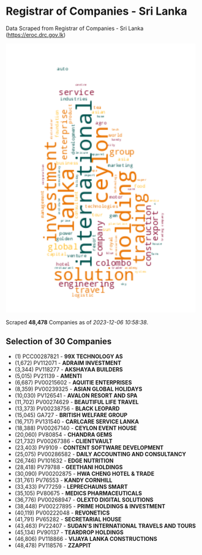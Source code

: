 # Registrar of Companies - Sri Lanka

Data Scraped from Registrar of Companies - Sri Lanka (https://eroc.drc.gov.lk)

![word-cloud](data/word_cloud.png)

Scraped **48,478** Companies as of *2023-12-06 10:58:38*.


## Selection of 30 Companies

* (1) PCC00287821 - **99X TECHNOLOGY AS**
* (1,672) PV112071 - **ADRAIM INVESTMENT**
* (3,344) PV118277 - **AKSHAYAA BUILDERS**
* (5,015) PV21139 - **AMENTI**
* (6,687) PV00215602 - **AQUITIE ENTERPRISES**
* (8,359) PV00239325 - **ASIAN GLOBAL HOLIDAYS**
* (10,030) PV126541 - **AVALON RESORT AND SPA**
* (11,702) PV00274629 - **BEAUTIFUL LIFE TRAVEL**
* (13,373) PV00238756 - **BLACK LEOPARD**
* (15,045) GA727 - **BRITISH WELFARE GROUP**
* (16,717) PV131540 - **CARLCARE SERVICE LANKA**
* (18,388) PV00267140 - **CEYLON EVENT HOUSE**
* (20,060) PV80854 - **CHANDRA GEMS**
* (21,732) PV00267386 - **CLIENTVAULT**
* (23,403) PV9109 - **CONTENT SOFTWARE DEVELOPMENT**
* (25,075) PV00286582 - **DAILY ACCOUNTING AND CONSULTANCY**
* (26,746) PV101632 - **EDGE NUTRITION**
* (28,418) PV79788 - **GEETHANI HOLDINGS**
* (30,090) PV00202875 - **HWA CHENG HOTEL & TRADE**
* (31,761) PV76553 - **KANDY CORNHILL**
* (33,433) PV77259 - **LEPRECHAUNS SMART**
* (35,105) PV80675 - **MEDICS PHARMACEUTICALS**
* (36,776) PV00268947 - **OLEXTO DIGITAL SOLUTIONS**
* (38,448) PV00227895 - **PRIME HOLDINGS & INVESTMENT**
* (40,119) PV00222048 - **REVONETICS**
* (41,791) PV65282 - **SECRETARIAL HOUSE**
* (43,463) PV22407 - **SUDAN'S INTERNATIONAL TRAVELS AND TOURS**
* (45,134) PV90137 - **TEARDROP HOLDINGS**
* (46,806) PV118866 - **VIJAYA LANKA CONSTRUCTIONS**
* (48,478) PV118576 - **ZZAPPIT**